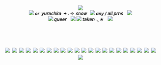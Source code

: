 
##### <p align="center"> ![](https://i.postimg.cc/Qd7YMV8S/image-2024-07-05-122628049.png) <br> ![](https://64.media.tumblr.com/05f6d17a8441079aca3d18075a3a524b/fc360164e3cdc4be-a5/s75x75_c1/972df3b9378a05f2ddf419f27694207c3e29a537.gifv) ‎ ‎ ‎ or ‎  𝘺𝘶𝘳𝘢𝘤𝘩𝘬𝘢 ‎ ✦ . ⊹ ‎ 𝘴𝘯𝘰𝘸‎ ‎ ‎  ![](https://64.media.tumblr.com/45c0fc30031d8760a2e9ba3b1cdc9127/6b9b1b3d363b520b-70/s75x75_c1/54312661860daba104ede25cb1cd45c18a84dd81.webp) ‎ ‎ ‎ any / 𝘢𝘭𝘭 𝘱𝘳𝘯𝘴 ‎ ‎ ‎ ![](https://64.media.tumblr.com/23167956816f090828323296fafc2699/4d5dfb7571c6fe3d-39/s75x75_c1/244cafc394cc42ea4476ed710103964498c8f912.gifv) <br> ![](https://64.media.tumblr.com/50781ff503f98c490bb494b83a486b75/4d5dfb7571c6fe3d-94/s75x75_c1/9910f24df576db2fdb7f36abac2f82fb253d4e8c.gifv) ‎ ‎ ‎ 𝘲𝘶𝘦𝘦𝘳 ‎ ‎ ‎ ![](https://64.media.tumblr.com/5b50b9c6bf38d70942b734bee402c9f3/9605300ae0437751-7d/s75x75_c1/3a9f34bf89b79504824f41644de94a685b8c6df1.pnj) ![](https://64.media.tumblr.com/5880a2a812cc48e56829700b30728d20/9605300ae0437751-25/s75x75_c1/0b8f427834e7bbec574665e9bee354d7f7ecd411.pnj) ‎ ‎ ‎ 𝘵𝘢𝘬𝘦𝘯 ‎  ◟ ★ ‎ ‎ ‎ ![](https://64.media.tumblr.com/7f19d4bf121bc6141db0b74b41e63569/0fb0da6d92ff08a6-6a/s75x75_c1/ab061e9fc410c5de010f56a72f7542113bb25d8c.gifv) <br> <br> <br>
# <p align="center"> ![](https://64.media.tumblr.com/84500609752defb8c13c0f0400ec150b/caf90b6f240a73dc-0d/s100x200/b73b659b1bc40c430363a5fc55f50085ff7cf107.png) ![](https://64.media.tumblr.com/72cf1f05f466581b35b3d4f93c65f206/caf90b6f240a73dc-d6/s100x200/7a85d62c84bd8333ca8be7846a6ec74b158f9f11.gifv) ![](https://64.media.tumblr.com/2018ebefde9f698cafe1580842169d1b/caf90b6f240a73dc-3c/s100x200/b282b8b61a6adccb95e667c2fb6a5a994249ab1d.png) ![](https://64.media.tumblr.com/e8eaff44a94ecbb13b81657228f46ca5/caf90b6f240a73dc-ff/s100x200/086cc0ae33d030811f71663c41673c6cb6783961.png) ![](https://64.media.tumblr.com/a1c4464d78325b19c2ce1358484cd5de/b18c9121bfb067af-8d/s100x200/05ec945b5b9206640996e4b61806822876b16cb5.png) ![](https://64.media.tumblr.com/48eddd33be41c7a74fb77f3fbce6704e/e16d9c3fd8438e13-67/s100x200/fb60e50a02384caf95f1a253edc57f7ccf4ade27.pnj) ![](https://64.media.tumblr.com/72e6cf128fa7be2b42173eaca63be9c9/7bc5003e6e9ff72a-68/s100x200/e2dd5ba095cc688e0ed43305a5fb6ef4e419a2f3.gifv) ![](https://64.media.tumblr.com/272d89ec37cf70887d383c983794fac2/f06d09507e506cb1-88/s100x200/af7b99e062da63b5c79e7ed9a98b6007df5e73a3.pnj) ![](https://64.media.tumblr.com/a22d069aae99dfedb1d684fa781ca963/74c67c3b8b5d5330-b1/s100x200/8548699db1e6180ccd64810bbebaa6817cc874d7.gifv) ![](https://64.media.tumblr.com/478ce44470acc4a9c0004e8085b12549/74c67c3b8b5d5330-ba/s100x200/a8860b6eb119c2c62eb3742bfee1b160b55b1c25.gifv) ![](https://64.media.tumblr.com/dabf83cf4d48b062ca5e6ccd32cfe48a/74c67c3b8b5d5330-a9/s100x200/1c9e9c614c795068cdb3e9769d091eef579dc6dc.gifv) ![](https://64.media.tumblr.com/57404b899629fe8d08225a9aa92ed5ca/74c67c3b8b5d5330-21/s100x200/de27efa78230116f724954fe1a3d48e4ce6332d1.gifv) ![](https://64.media.tumblr.com/217b1eca345b916bffe0d3f22d4e711a/d79b386dd434d7d8-f6/s100x200/ae47bf630b203de970b120590844bc93b242d9ba.gifv) ![](https://64.media.tumblr.com/90480ffa098c158225e2b80a07d21852/e9e5eaac84bb2c66-a6/s100x200/1b70197d9d8dc54d0c580117ef54cfa0447a99a0.gifv) ![](https://64.media.tumblr.com/b08478eaa058c78d36c805195f8f3eea/7bc5003e6e9ff72a-a3/s100x200/fe4b0acbac27d00dcfd78ab5c26ce206fef85d78.gifv) ![](https://64.media.tumblr.com/5d8cb5d9493efe70bb800b80e45777f1/6b04e5cc25ed8963-4b/s100x200/c909ba00a333d1104faee3b5ead78ce4a27619db.gifv) ![](https://64.media.tumblr.com/11d4eaec1c123515d3175b278964cc9f/70a94a088c4530ae-46/s250x400/43292215f6aea1757ee40966219ff333478e8a2a.gifv) ![](https://64.media.tumblr.com/cf0b71378bc436f2e07686b4d1e9cf49/70a94a088c4530ae-f9/s100x200/4ac1305024b04698b5a243381bf8f64cf26dadb1.png) ![](https://64.media.tumblr.com/a2b4882076af85ba1a537961ef3ccd50/70a94a088c4530ae-ef/s100x200/add2077d84f16313e854e77793a619bd931e2671.png) ![](https://64.media.tumblr.com/2b0a48a98d7dc741f8341d574b20104b/70a94a088c4530ae-49/s100x200/93dfe61407ed7f66475fa1d109296bdbbc32d540.png) ![](https://64.media.tumblr.com/9e6705159c05d517aa0a55e311d817f0/57afcf8767df6163-8e/s250x400/293dde21e01d9cf1eda8a9e568c24a1a6d11eb3f.gifv) ![](https://64.media.tumblr.com/119d068f64a43e8984656936f9199857/tumblr_prit763JqA1xzybrpo7_100.pnj) ![](https://64.media.tumblr.com/b8afe8c6b99e97123a0678a92596c522/tumblr_prit763JqA1xzybrpo6_100.pnj)
